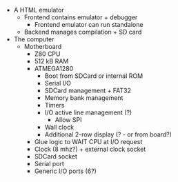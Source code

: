 - A HTML emulator
  - Frontend contains emulator + debugger
    - Frontend emulator can run standalone
  - Backend manages compilation + SD card
- The computer
  - Motherboard
    - Z80 CPU
    - 512 kB RAM
    - ATMEGA1280
      - Boot from SDCard or internal ROM
      - Serial I/O
      - SDCard management + FAT32
      - Memory bank management
      - Timers
      - I/O active line management (?)
        - Allow SPI 
      - Wall clock
      - Additional 2-row display (? - or from board?)
    - Glue logic to WAIT CPU at I/O request
    - Clock (8 mhz?) + external clock socket
    - SDCard socket
    - Serial port
    - Generic I/O ports (6?)